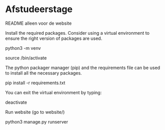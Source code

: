 # Afstudeerstage

README alleen voor de website

Install the required packages. Consider using a virtual environment to ensure the right version of packages are used.

python3 -m venv <name of virtual environment>

  
source <name of virtual environment>/bin/activate

The python packager manager (pip) and the requirements file can be used to install all the necessary packages.

pip install -r requirements.txt

  You can exit the virtual environment by typing:

deactivate
  
  
  
  Run website (go to website/)
  
  python3 manage.py runserver
  
